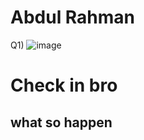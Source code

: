 # Abdul Rahman

Q1) ![image](https://github.com/AbdulRahmanAzam/check/assets/69141440/cbd0f6a7-b9e1-4216-8ba2-81ba247eba68)


# Check in bro
## what so happen
